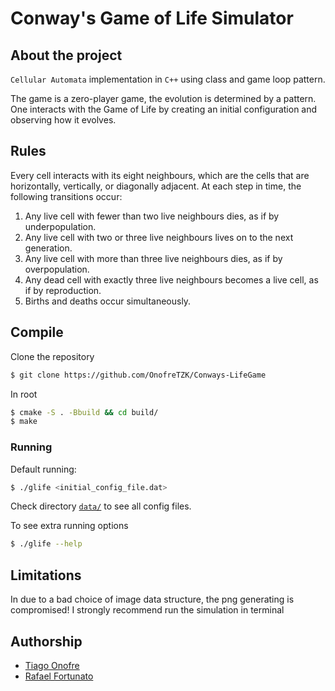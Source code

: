 # Conway's Game of Life Simulator
## About the project
`Cellular Automata` implementation in `C++` using class and game loop pattern.

The game is a zero-player game, the evolution is determined by a pattern. One interacts with the Game of Life by creating an initial configuration and observing how it evolves.
## Rules
Every cell interacts with its eight neighbours, which are the cells that are horizontally, vertically, or diagonally adjacent. At each step in time, the following transitions occur:

1. Any live cell with fewer than two live neighbours dies, as if by underpopulation.
2. Any live cell with two or three live neighbours lives on to the next generation.
3. Any live cell with more than three live neighbours dies, as if by overpopulation.
4. Any dead cell with exactly three live neighbours becomes a live cell, as if by reproduction.
5. Births and deaths occur simultaneously.

## Compile
Clone the repository
```bash
$ git clone https://github.com/OnofreTZK/Conways-LifeGame
```

In root
```bash
$ cmake -S . -Bbuild && cd build/
$ make
````

### Running

Default running:
```bash
$ ./glife <initial_config_file.dat>
````
Check directory [`data/`](https://github.com/OnofreTZK/Conways_Game_of_life/tree/master/data) to see all config files.

To see extra running options
```bash
$ ./glife --help
````

## Limitations
In due to a bad choice of image data structure, the png generating is compromised! I strongly recommend run the simulation in terminal

## Authorship
* [Tiago Onofre](https://github.com/OnofreTZK)
* [Rafael Fortunato](https://github.com/Obelixlelul)




